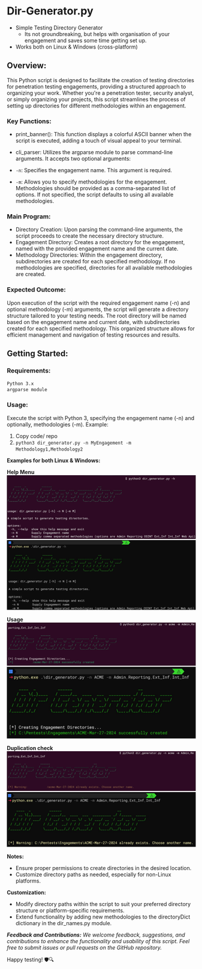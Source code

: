 # Dir-Generator.py
- Simple Testing Directory Generator
  - Its not groundbreaking, but helps with organisation of your engagement and saves some time getting set up.
- Works both on Linux & Windows (cross-platform)

## Overview:
This Python script is designed to facilitate the creation of testing directories for penetration testing engagements, providing a structured approach to organizing your work. Whether you're a penetration tester, security analyst, or simply organizing your projects, this script streamlines the process of setting up directories for different methodologies within an engagement.

### Key Functions:
- print_banner(): This function displays a colorful ASCII banner when the script is executed, adding a touch of visual appeal to your terminal.

- cli_parser: Utilizes the argparse module to parse command-line arguments. It accepts two optional arguments:

- `-n`: Specifies the engagement name. This argument is required.
- `-m`: Allows you to specify methodologies for the engagement. Methodologies should be provided as a comma-separated list of options. If not specified, the script defaults to using all available methodologies.

### Main Program:

- Directory Creation: Upon parsing the command-line arguments, the script proceeds to create the necessary directory structure.
- Engagement Directory: Creates a root directory for the engagement, named with the provided engagement name and the current date.
- Methodology Directories: Within the engagement directory, subdirectories are created for each specified methodology. If no methodologies are specified, directories for all available methodologies are created.

### Expected Outcome:
Upon execution of the script with the required engagement name (-n) and optional methodology (-m) arguments, the script will generate a directory structure tailored to your testing needs. The root directory will be named based on the engagement name and current date, with subdirectories created for each specified methodology. This organized structure allows for efficient management and navigation of testing resources and results.

## Getting Started:

### Requirements:
```
Python 3.x
argparse module
```

### Usage:

Execute the script with Python 3, specifying the engagement name (-n) and optionally, methodologies (-m).
Example:

1) Copy code/ repo
2) `python3 dir_generator.py -n MyEngagement -m Methodology1,Methodology2`

**Examples for both Linux & Windows:**

**Help Menu**
![helpL](assets/help-menu.jpg)
![helpW](assets/help-menu-w.jpg)

**Usage**
![usageL](assets/usage.jpg)
![usageW](assets/usage-w.jpg)

**Duplication check**
![usageL](assets/dup-chk.jpg)
![usageW](assets/dup-chk-w.jpg)


**Notes:**

- Ensure proper permissions to create directories in the desired location.
- Customize directory paths as needed, especially for non-Linux platforms.

**Customization:**
- Modify directory paths within the script to suit your preferred directory structure or platform-specific requirements.
- Extend functionality by adding new methodologies to the directoryDict dictionary in the dir_names.py module.

_**Feedback and Contributions:**
We welcome feedback, suggestions, and contributions to enhance the functionality and usability of this script. Feel free to submit issues or pull requests on the GitHub repository._

Happy testing! 🛡️🔍
